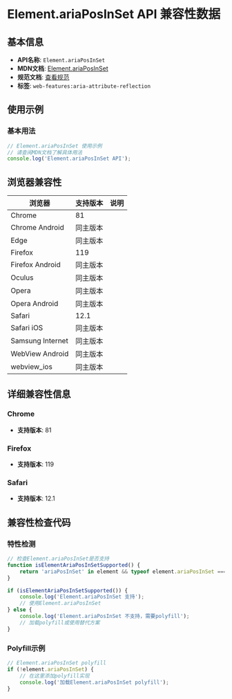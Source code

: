 # Element.ariaPosInSet API 兼容性数据

## 基本信息

- **API名称**: `Element.ariaPosInSet`
- **MDN文档**: [Element.ariaPosInSet](https://developer.mozilla.org/docs/Web/API/Element/ariaPosInSet)
- **规范文档**: [查看规范](https://w3c.github.io/aria/#dom-ariamixin-ariaposinset)
- **标签**: `web-features:aria-attribute-reflection`

## 使用示例

### 基本用法

```javascript
// Element.ariaPosInSet 使用示例
// 请查阅MDN文档了解具体用法
console.log('Element.ariaPosInSet API');
```

## 浏览器兼容性

| 浏览器 | 支持版本 | 说明 |
|--------|----------|------|
| Chrome | 81 |  |
| Chrome Android | 同主版本 |  |
| Edge | 同主版本 |  |
| Firefox | 119 |  |
| Firefox Android | 同主版本 |  |
| Oculus | 同主版本 |  |
| Opera | 同主版本 |  |
| Opera Android | 同主版本 |  |
| Safari | 12.1 |  |
| Safari iOS | 同主版本 |  |
| Samsung Internet | 同主版本 |  |
| WebView Android | 同主版本 |  |
| webview_ios | 同主版本 |  |

## 详细兼容性信息

### Chrome

- **支持版本**: 81

### Firefox

- **支持版本**: 119

### Safari

- **支持版本**: 12.1

## 兼容性检查代码

### 特性检测

```javascript
// 检查Element.ariaPosInSet是否支持
function isElementAriaPosInSetSupported() {
    return 'ariaPosInSet' in element && typeof element.ariaPosInSet === 'function';
}

if (isElementAriaPosInSetSupported()) {
    console.log('Element.ariaPosInSet 支持');
    // 使用Element.ariaPosInSet
} else {
    console.log('Element.ariaPosInSet 不支持，需要polyfill');
    // 加载polyfill或使用替代方案
}
```

### Polyfill示例

```javascript
// Element.ariaPosInSet polyfill
if (!element.ariaPosInSet) {
    // 在这里添加polyfill实现
    console.log('加载Element.ariaPosInSet polyfill');
}
```

